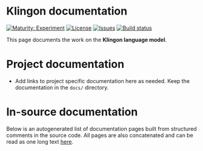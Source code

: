 # Klingon documentation

[![Maturity: Experiment](https://img.shields.io/badge/Maturity-Experiment-black.svg)](https://giellalt.github.io/MaturityClassification.html)
[![License](https://img.shields.io/github/license/giellalt/template-lang-tlh)](https://raw.githubusercontent.com/giellalt/lang-tlh/develop/LICENSE)
[![Issues](https://img.shields.io/github/issues/giellalt/lang-tlh)](https://github.com/giellalt/lang-tlh/issues)
[![Build status](https://github.com/giellalt/lang-tlh/workflows/Speller%20CI+CD/badge.svg)](https://github.com/giellalt/lang-tlh/actions)

This page documents the work on the **Klingon language model**. 

# Project documentation

* Add links to project specific documentation here as needed. Keep the documentation in the `docs/` directory.

# In-source documentation

Below is an autogenerated list of documentation pages built from structured comments in the source code. All pages are also concatenated and can be read as one long text [here](tlh.md).
